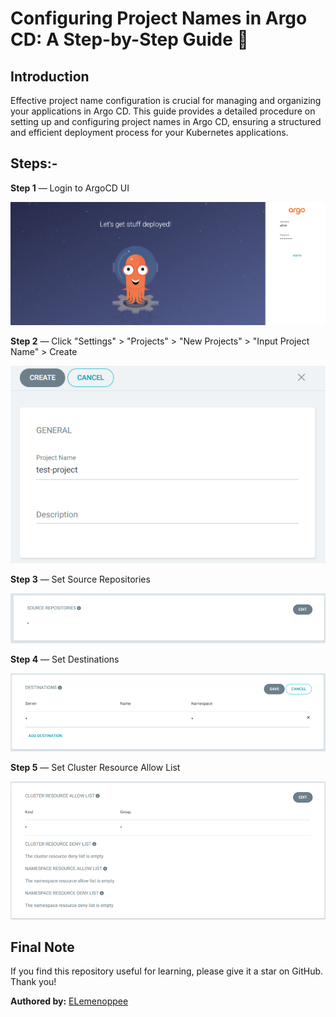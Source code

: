 # Configuring Project Names in Argo CD: A Step-by-Step Guide 👾

## Introduction

Effective project name configuration is crucial for managing and organizing your applications in Argo CD. This guide provides a detailed procedure on setting up and configuring project names in Argo CD, ensuring a structured and efficient deployment process for your Kubernetes applications.

## Steps:-

**Step 1** — Login to ArgoCD UI

![alt text](images/image-10.png)

**Step 2** — Click "Settings" > "Projects" > "New Projects" > "Input Project Name" > Create

![alt text](images/image-9.png)

**Step 3** — Set Source Repositories

![alt text](images/image-11.png)

**Step 4** — Set Destinations

![alt text](images/image-13.png)

**Step 5** — Set Cluster Resource Allow List

![alt text](images/image-14.png)

## Final Note

If you find this repository useful for learning, please give it a star on GitHub. Thank you!

**Authored by:** [ELemenoppee](https://github.com/ELemenoppee)

